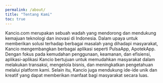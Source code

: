 ```yaml
---
permalink: /about/
title: "Tentang Kami"
toc: true
---
```


Kancio.com merupakan sebuah wadah yang mendorong dan mendukung kemajuan teknologi dan inovasi di Indonesia. Dalam upaya untuk memberikan solusi terhadap berbagai masalah yang dihadapi masyarakat, Kancio mengembangkan berbagai aplikasi seperti PulsaApp, ApotekApp. Dengan fokus pada kemudahan penggunaan, keamanan, dan efisiensi, aplikasi-aplikasi Kancio bertujuan untuk memudahkan masyarakat dalam melakukan transaksi, mengelola bisnis, dan meningkatkan pengetahuan melalui platform kami. Selain itu, Kancio juga mendukung ide-ide unik dan kreatif yang dapat memberikan manfaat bagi masyarakat secara luas.

